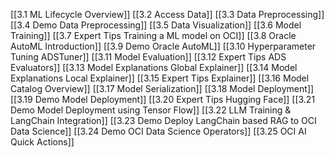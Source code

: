 [[3.1 ML Lifecycle Overview]]
[[3.2 Access Data]]
[[3.3 Data Preprocessing]]
[[3.4 Demo Data Preprocessing]]
[[3.5 Data Visualization]]
[[3.6 Model Training]]
[[3.7 Expert Tips Training a ML model on OCI]]
[[3.8 Oracle AutoML Introduction]]
[[3.9 Demo Oracle AutoML]]
[[3.10 Hyperparameter Tuning ADSTuner]]
[[3.11 Model Evaluation]]
[[3.12 Expert Tips ADS Evaluators]]
[[3.13 Model Explanations Global Explainer]]
[[3.14 Model Explanations Local Explainer]]
[[3.15 Expert Tips Explainer]]
[[3.16 Model Catalog Overview]]
[[3.17 Model Serialization]]
[[3.18 Model Deployment]]
[[3.19 Demo Model Deployment]]
[[3.20 Expert Tips Hugging Face]]
[[3.21 Demo Model Deployment using Tensor Flow]]
[[3.22 LLM Training & LangChain Integration]]
[[3.23 Demo Deploy LangChain based RAG to OCI Data Science]]
[[3.24 Demo OCI Data Science Operators]]
[[3.25 OCI AI Quick Actions]]
